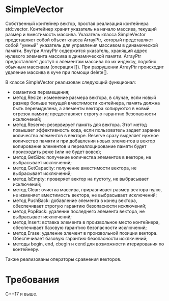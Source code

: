 # SimpleVector
Собственный контейнер вектор, простая реализация контейнера std::vector.
Контейнер хранит указатель на начало массива, текущий размер и вместимость массива. 
Указатель класса SimpleVector представляет собой объект класса ArrayPtr, который представляет собой "умный" указатель для управления массивом в динамической памяти. Внутри ArrayPtr содержится указатель, хранящий адрес нулевого элемента массива в динамической памяти. ArrayPtr предоставляет доступ к элементам массива по их индексу, подобно обычным массивам (операция []).  При разрушении ArrayPtr происходит удаление массива в куче при помощи delete[].

В классе SimpleVector реализован следующий функционал:
- семантика перемещения;
- метод Resize: изменение размера вектора, в случае, если новый размер больше текущей вместимости контейнера, память должна быть перевыделена, а элементы вектора копируются в новый отрезок памяти; предоставляет строгую гарантию безопасности исключений;
- метод Reserve: резервирует память для вектора. Этот метод повышает эффективность кода, если пользователь задает заранее количество элементов в векторе. Reserve сразу выделяет нужное количество памяти и при добавлении новых элементов в вектор копирование элементов и переаллоцирование памяти будет происходить реже (или не будет вовсе);
- метод GetSize: получение количества элементов в векторе, не выбрасывает исключений;
- метод GetCapacity: получение вместимости вектора, не выбрасывает исключений;
- метод IsEmpty: проверяет вектор на пустоту, не выбрасывает исключений;
- метод Clear: очистка массива, приравнивает размер вектора нулю, не изменяет вместимость вектора, не выбрасывает исключений;
- метод PushBack: добавление элемента в конец вектора, обеспечивает строгую гарантию безопасности исключений;
- метод PopBack: удаление последнего элемента вектора, не выбрасывает исключений;
- метод Insert: вставка элемента в произвольное место контейнера, обеспечивает базовую гарантию безопасности исключений;
- метод Erase: удаление элемент в произвольной позиции вектора. Обеспечивает базовую гарантию безопасности исключений;
- методы begin, end, cbegin и cend для возможности итерирования по контейнеру.

Также реализованы операторы сравнения векторов.

# Требования
C++17 и выше.
